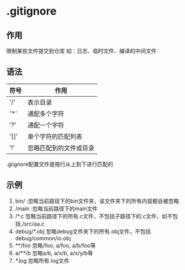 # .gitignore

## 作用

限制某些文件提交到仓库
如：日志、临时文件、编译的中间文件

## 语法

|符号|作用|
|---|---|
|'/'|表示目录|
|'*'|通配多个字符|
|'?'|通配一个字符|
|'[]'|单个字符的匹配列表|
|'!'|忽略匹配到的文件或目录|

.giignore配置文件是按行从上到下进行匹配的

## 示例

1. bin/ :忽略当前路径下的bin文件夹，该文件夹下的所有内容都会被忽略
2. /main :忽略当前路径下的main文件
3. /*.c 忽略当前路径下的所有.c文件，不包括子路径下的.c文件，如不包括./src/aa.c
4. debug/*.obj 忽略debug文件夹下的所有.obj文件，不包括debug/common/io.obj
5. **/foo 忽略/foo, a/foo, a/b/foo等
6. a/**/b 忽略a/b, a/x/b, a/x/y/b等
7. *.log 忽略所有.log文件
